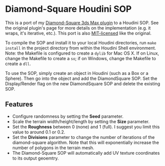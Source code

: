Diamond-Square Houdini SOP
==========================

This is a port of my [Diamond-Square 3ds Max plugin](https://github.com/sdao/DiamondSquare) to a Houdini SOP. See the original plugin's page for more details on the implementation (e.g. it wraps, it's iterative, etc.). This port is also [MIT-licensed](http://choosealicense.com/licenses/mit/) like the original.

To compile the SOP and install it to your local Houdini directories, run `make install` in the project directory from within the Houdini Shell environment. Note: the Makefile is configured to create a `dylib` for Mac OS X. If on Linux, change the Makefile to create a `so`; if on Windows, change the Makefile to create a `dll`.

To use the SOP, simply create an object in Houdini (such as a Box or a Sphere). Then go into the object and add the DiamondSquare SOP. Set the Display/Render flag on the new DiamondSquare SOP and delete the existing SOP.

Features
--------
* Configure randomness by setting the **Seed** parameter.
* Scale the terrain width/height/length by setting the **Size** parameter.
* Set the **Roughness** between 0 (none) and 1 (full). I suggest you limit this value to around 0.1 or 0.2.
* Set the **Divisions** parameter to change the number of iterations of the diamond-square algorithm. Note that this will exponentially increase the number of polygons in the terrain mesh.
* The Diamond-Square SOP will automatically add UV texture coordinates to its output geoemtry.
